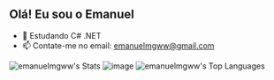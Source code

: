## Olá! Eu sou o Emanuel

- 🌱 Estudando C# .NET
- 📫 Contate-me no email: emanuelmgww@gmail.com

![emanuelmgww's Stats](https://github-readme-stats.vercel.app/api?username=emanuelmgww&theme=dracula&show_icons=true&hide_border=true&count_private=false)
![image](https://github.com/user-attachments/assets/3d48c49d-58da-4224-bd32-4d1b097bfd0e)
![emanuelmgww's Top Languages](https://github-readme-stats.vercel.app/api/top-langs/?username=emanuelmgww&theme=dracula&show_icons=true&hide_border=true&layout=compact)
